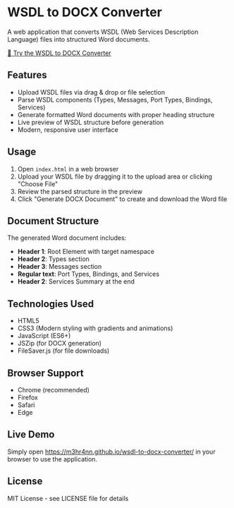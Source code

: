 # WSDL to DOCX Converter

A web application that converts WSDL (Web Services Description Language) files into structured Word documents.

<a href="https://m3hr4nn.github.io/wsdl-to-docx-converter/" target="_blank" rel="noopener noreferrer">
🚀 Try the WSDL to DOCX Converter
</a>


## Features

- Upload WSDL files via drag & drop or file selection
- Parse WSDL components (Types, Messages, Port Types, Bindings, Services)
- Generate formatted Word documents with proper heading structure
- Live preview of WSDL structure before generation
- Modern, responsive user interface

## Usage

1. Open `index.html` in a web browser
2. Upload your WSDL file by dragging it to the upload area or clicking "Choose File"
3. Review the parsed structure in the preview
4. Click "Generate DOCX Document" to create and download the Word file

## Document Structure

The generated Word document includes:
- **Header 1**: Root Element with target namespace
- **Header 2**: Types section
- **Header 3**: Messages section
- **Regular text**: Port Types, Bindings, and Services
- **Header 2**: Services Summary at the end

## Technologies Used

- HTML5
- CSS3 (Modern styling with gradients and animations)
- JavaScript (ES6+)
- JSZip (for DOCX generation)
- FileSaver.js (for file downloads)

## Browser Support

- Chrome (recommended)
- Firefox
- Safari
- Edge

## Live Demo

Simply open https://m3hr4nn.github.io/wsdl-to-docx-converter/ in your browser to use the application.

## License

MIT License - see LICENSE file for details
